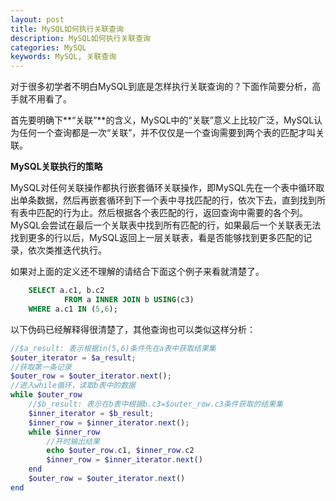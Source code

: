 ```yaml
---
layout: post
title: MySQL如何执行关联查询
description: MySQL如何执行关联查询
categories: MySQL
keywords: MySQL, 关联查询
---
```


对于很多初学者不明白MySQL到底是怎样执行关联查询的？下面作简要分析，高手就不用看了。

首先要明确下**“关联”**的含义，MySQL中的“关联”意义上比较广泛，MySQL认为任何一个查询都是一次“关联”，并不仅仅是一个查询需要到两个表的匹配才叫关联。

**MySQL关联执行的策略**

MySQL对任何关联操作都执行嵌套循环关联操作，即MySQL先在一个表中循环取出单条数据，然后再嵌套循环到下一个表中寻找匹配的行，依次下去，直到找到所有表中匹配的行为止。然后根据各个表匹配的行，返回查询中需要的各个列。MySQL会尝试在最后一个关联表中找到所有匹配的行，如果最后一个关联表无法找到更多的行以后，MySQL返回上一层关联表，看是否能够找到更多匹配的记录，依次类推迭代执行。

如果对上面的定义还不理解的请结合下面这个例子来看就清楚了。

```sql
	SELECT a.c1, b.c2 
    		FROM a INNER JOIN b USING(c3)
	WHERE a.c1 IN (5,6);
```

以下伪码已经解释得很清楚了，其他查询也可以类似这样分析：

```php
//$a_result: 表示根据in(5,6)条件先在a表中获取结果集
$outer_iterator = $a_result;
//获取第一条记录
$outer_row = $outer_iterator.next();
//进入while循环，读取b表中的数据
while $outer_row
    //$b_result: 表示在b表中根据b.c3=$outer_row.c3条件获取的结果集
    $inner_iterator = $b_result;
    $inner_row = $inner_iterator.next();
    while $inner_row
        //开时输出结果
        echo $outer_row.c1, $inner_row.c2
        $inner_row = $inner_iterator.next()
    end
    $outer_row = $outer_iterator.next()
end
```



       

 


















